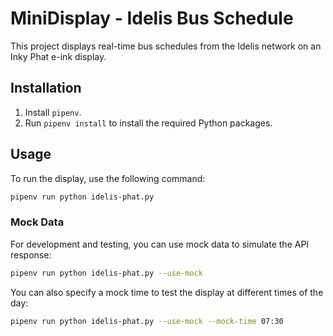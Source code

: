 # MiniDisplay - Idelis Bus Schedule

This project displays real-time bus schedules from the Idelis network on an Inky Phat e-ink display.

## Installation

1.  Install `pipenv`.
2.  Run `pipenv install` to install the required Python packages.

## Usage

To run the display, use the following command:

```bash
pipenv run python idelis-phat.py
```

### Mock Data

For development and testing, you can use mock data to simulate the API response:

```bash
pipenv run python idelis-phat.py --use-mock
```

You can also specify a mock time to test the display at different times of the day:

```bash
pipenv run python idelis-phat.py --use-mock --mock-time 07:30
```
